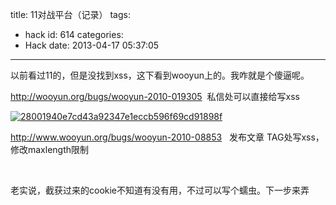 title: 11对战平台（记录）
tags:
  - hack
id: 614
categories:
  - Hack
date: 2013-04-17 05:37:05
---

以前看过11的，但是没找到xss，这下看到wooyun上的。我咋就是个傻逼呢。

http://wooyun.org/bugs/wooyun-2010-019305  私信处可以直接给写xss

[![28001940e7cd43a92347e1eccb596f69cd91898f](http://7xnueu.com1.z0.glb.clouddn.com/2013/04/28001940e7cd43a92347e1eccb596f69cd91898f.jpg)](http://7xnueu.com1.z0.glb.clouddn.com/2013/04/28001940e7cd43a92347e1eccb596f69cd91898f.jpg)

http://www.wooyun.org/bugs/wooyun-2010-08853   发布文章 TAG处写xss，修改maxlength限制[
](http://7xnueu.com1.z0.glb.clouddn.com/2013/04/280019464145682eae13ad56a01569bffefaf2ff.jpg)

&nbsp;

老实说，截获过来的cookie不知道有没有用，不过可以写个蠕虫。下一步来弄